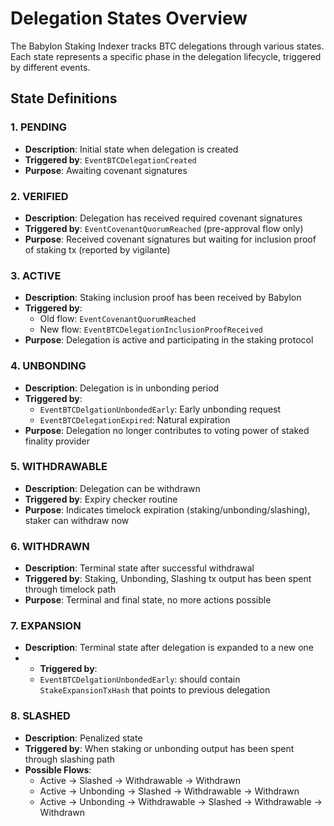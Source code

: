 # Delegation States Overview

The Babylon Staking Indexer tracks BTC delegations through various states. Each state represents a specific phase in the delegation lifecycle, triggered by different events.

## State Definitions

### 1. PENDING
- **Description**: Initial state when delegation is created
- **Triggered by**: `EventBTCDelegationCreated`
- **Purpose**: Awaiting covenant signatures

### 2. VERIFIED
- **Description**: Delegation has received required covenant signatures
- **Triggered by**: `EventCovenantQuorumReached` (pre-approval flow only)
- **Purpose**: Received covenant signatures but waiting for inclusion proof of staking tx (reported by vigilante)

### 3. ACTIVE
- **Description**: Staking inclusion proof has been received by Babylon
- **Triggered by**: 
  - Old flow: `EventCovenantQuorumReached`
  - New flow: `EventBTCDelegationInclusionProofReceived`
- **Purpose**: Delegation is active and participating in the staking protocol

### 4. UNBONDING
- **Description**: Delegation is in unbonding period
- **Triggered by**:
  - `EventBTCDelgationUnbondedEarly`: Early unbonding request
  - `EventBTCDelegationExpired`: Natural expiration
- **Purpose**: Delegation no longer contributes to voting power of staked finality provider

### 5. WITHDRAWABLE
- **Description**: Delegation can be withdrawn
- **Triggered by**: Expiry checker routine
- **Purpose**: Indicates timelock expiration (staking/unbonding/slashing), staker can withdraw now

### 6. WITHDRAWN
- **Description**: Terminal state after successful withdrawal
- **Triggered by**: Staking, Unbonding, Slashing tx output has been spent through timelock path
- **Purpose**: Terminal and final state, no more actions possible

### 7. EXPANSION
- **Description**: Terminal state after delegation is expanded to a new one
- - **Triggered by**: 
  - `EventBTCDelgationUnbondedEarly`: should contain `StakeExpansionTxHash` that points to previous delegation

### 8. SLASHED
- **Description**: Penalized state
- **Triggered by**: When staking or unbonding output has been spent through slashing path
- **Possible Flows**:
  - Active → Slashed → Withdrawable → Withdrawn
  - Active → Unbonding → Slashed → Withdrawable → Withdrawn
  - Active → Unbonding → Withdrawable → Slashed → Withdrawable → Withdrawn